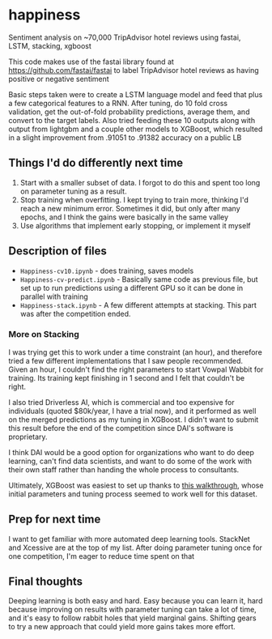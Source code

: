 # happiness
Sentiment analysis on ~70,000 TripAdvisor hotel reviews using fastai, LSTM, stacking, xgboost

This code makes use of the fastai library found at https://github.com/fastai/fastai to label TripAdvisor hotel reviews as having positive or negative sentiment

Basic steps taken were to create a LSTM language model and feed that plus a few categorical features to a RNN.  After tuning, do 10 fold cross validation, get the out-of-fold probability predictions, average them, and convert to the target labels.  Also tried feeding these 10 outputs along with output from lightgbm and a couple other models to XGBoost, which resulted in a slight improvement from .91051 to .91382 accuracy on a public LB

## Things I'd do differently next time

1. Start with a smaller subset of data.  I forgot to do this and spent too long on parameter tuning as a result.
1. Stop training when overfitting.  I kept trying to train more, thinking I'd reach a new minimum error.  Sometimes it did, but only after many epochs, and I think the gains were basically in the same valley
1. Use algorithms that implement early stopping, or implement it myself

## Description of files
* `Happiness-cv10.ipynb` - does training, saves models
* `Happiness-cv-predict.ipynb` - Basically same code as previous file, but set up to run predictions using a different GPU so it can be done in parallel with training
* `Happiness-stack.ipynb` - A few different attempts at stacking.  This part was after the competition ended.

### More on Stacking

I was trying get this to work under a time constraint (an hour), and therefore tried a few different implementations that I saw people recommended.  Given an hour, I couldn't find the right parameters to start Vowpal Wabbit for training.  Its training kept finishing in 1 second and I felt that couldn't be right.

I also tried Driverless AI, which is commercial and too expensive for individuals (quoted $80k/year, I have a trial now), and it performed as well on the merged predictions as my tuning in XGBoost.  I didn't want to submit this result before the end of the competition since DAI's software is proprietary.

I think DAI would be a good option for organizations who want to do deep learning, can't find data scientists, and want to do some of the work with their own staff rather than handing the whole process to consultants.

Ultimately, XGBoost was easiest to set up thanks to [this walkthrough](https://jessesw.com/XG-Boost/), whose initial parameters and tuning process seemed to work well for this dataset.

## Prep for next time

I want to get familiar with more automated deep learning tools.  StackNet and Xcessive are at the top of my list.  After doing parameter tuning once for one competition, I'm eager to reduce time spent on that

## Final thoughts

Deeping learning is both easy and hard.  Easy because you can learn it, hard because improving on results with parameter tuning can take a lot of time, and it's easy to follow rabbit holes that yield marginal gains.  Shifting gears to try a new approach that could yield more gains takes more effort.
